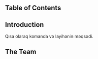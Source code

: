 Table of Contents
-----------------------------------------------------------------------------------------------------------------------------------------------------------------------------------
## Introduction
Qısa olaraq komanda və layihənin məqsədi.



The Team
------------------------------------------------------------------------------------------------------------------------------------------------------------------------------------
